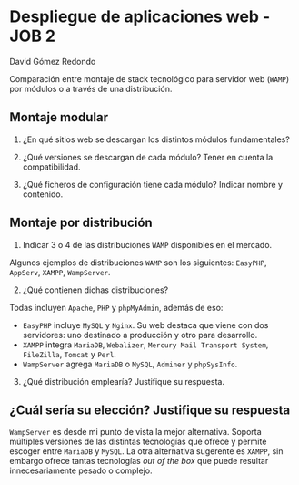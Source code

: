 # Despliegue de aplicaciones web - JOB 2

David Gómez Redondo

Comparación entre montaje de stack tecnológico para servidor web (`WAMP`) por módulos o a través de una distribución.

## Montaje modular

1. ¿En qué sitios web se descargan los distintos módulos fundamentales?

2. ¿Qué versiones se descargan de cada módulo? Tener en cuenta la compatibilidad.

3. ¿Qué ficheros de configuración tiene cada módulo? Indicar nombre y contenido.

## Montaje por distribución

1. Indicar 3 o 4 de las distribuciones `WAMP` disponibles en el mercado.

Algunos ejemplos de distribuciones `WAMP` son los siguientes: `EasyPHP`, `AppServ`, `XAMPP`, `WampServer`.

2. ¿Qué contienen dichas distribuciones?

  Todas incluyen `Apache`, `PHP` y `phpMyAdmin`, además de eso:

  - `EasyPHP` incluye `MySQL` y `Nginx`. Su web destaca que viene con dos servidores: uno destinado a producción y otro para desarrollo.
  - `XAMPP` integra `MariaDB`, `Webalizer`, `Mercury Mail Transport System`, `FileZilla`, `Tomcat` y `Perl`.
  - `WampServer` agrega `MariaDB` o `MySQL`, `Adminer` y `phpSysInfo`.

3. ¿Qué distribución emplearía? Justifique su respuesta.

## ¿Cuál sería su elección? Justifique su respuesta

`WampServer` es desde mi punto de vista la mejor alternativa. Soporta múltiples versiones de las distintas tecnologías que ofrece y permite escoger entre `MariaDB` y `MySQL`. La otra alternativa sugerente es `XAMPP`, sin embargo ofrece tantas tecnologías *out of the box* que puede resultar innecesariamente pesado o complejo.
